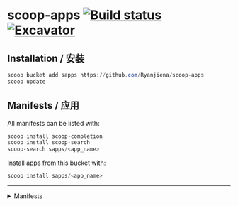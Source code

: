 # scoop-apps [![Build status](https://ci.appveyor.com/api/projects/status/g540p5w15tkltp23/branch/master?svg=true)](https://ci.appveyor.com/project/Ryanjiena/scoop-apps/branch/master) [![Excavator](https://github.com/Ryanjiena/scoop-apps/actions/workflows/schedule.yml/badge.svg)](https://github.com/Ryanjiena/scoop-apps/actions/workflows/schedule.yml)

## Installation / 安装

```powershell
scoop bucket add sapps https://github.com/Ryanjiena/scoop-apps
scoop update
```

## Manifests / 应用

All manifests can be listed with:

```powershell
scoop install scoop-completion
scoop install scoop-search
scoop-search sapps/<app_name>
```

Install apps from this bucket with:

```powershell
scoop install sapps/<app_name>
```

---

<details>
<summary>Manifests</summary>

<!--ts-->
| Name | Version | Commit | Description |
|:---|:---|:---|:---|
| [163MusicLyrics](https://github.com/jitwxs/163MusicLyrics/) | [3.8](https://github.com/Ryanjiena/scoop-apps/blob/master/bucket/163MusicLyrics.json) | [55 minutes ago](https://github.com/Ryanjiena/scoop-apps/commit/4339e7a2cb8e0376af6cad5afd10bc28eaa6bfaf) | Windows 网易云音乐歌词获取 |
| [360chromex-portable](https://browser.360.cn/eex/) | [21.0.1090.0](https://github.com/Ryanjiena/scoop-apps/blob/master/bucket/360chromex-portable.json) | [55 minutes ago](https://github.com/Ryanjiena/scoop-apps/commit/4339e7a2cb8e0376af6cad5afd10bc28eaa6bfaf) | 360 极速浏览器 X，全新 Chromium95 内核，64 位双核浏览器，性能更高，体验更佳 |
| [64Gram](https://64gr.am) | [1.0.27](https://github.com/Ryanjiena/scoop-apps/blob/master/bucket/64Gram.json) | [55 minutes ago](https://github.com/Ryanjiena/scoop-apps/commit/4339e7a2cb8e0376af6cad5afd10bc28eaa6bfaf) | Unofficial Telegram Desktop (Windows 64bit/x64) |
| [Auto-Dark-Mode-portable](https://github.com/AutoDarkMode/Windows-Auto-Night-Mode) | [10.1.0.10](https://github.com/Ryanjiena/scoop-apps/blob/master/bucket/Auto-Dark-Mode-portable.json) | [55 minutes ago](https://github.com/Ryanjiena/scoop-apps/commit/4339e7a2cb8e0376af6cad5afd10bc28eaa6bfaf) | Automatically switches between the dark and light theme of Windows 10 and Windows 11. |
| [Auto-Dark-Mode](https://github.com/AutoDarkMode/Windows-Auto-Night-Mode) | [10.1.0.10](https://github.com/Ryanjiena/scoop-apps/blob/master/bucket/Auto-Dark-Mode.json) | [55 minutes ago](https://github.com/Ryanjiena/scoop-apps/commit/4339e7a2cb8e0376af6cad5afd10bc28eaa6bfaf) | Automatically switches between the dark and light theme of Windows 10 and Windows 11. |
| [B23Downloader](https://github.com/vooidzero/B23Downloader) | [0.9.5.7](https://github.com/Ryanjiena/scoop-apps/blob/master/bucket/B23Downloader.json) | [55 minutes ago](https://github.com/Ryanjiena/scoop-apps/commit/4339e7a2cb8e0376af6cad5afd10bc28eaa6bfaf) | Download bilibili videos (contributed videos, fanfics, movies, courses), live streams, and comics. |
| [BBDown](https://github.com/nilaoda/BBDown) | [1.4.8](https://github.com/Ryanjiena/scoop-apps/blob/master/bucket/BBDown.json) | [55 minutes ago](https://github.com/Ryanjiena/scoop-apps/commit/4339e7a2cb8e0376af6cad5afd10bc28eaa6bfaf) | 一款命令行式哔哩哔哩下载器. Bilibili Downloader. |
| [BestTrace](https://www.ipip.net/product/client.html) | [3.9.1](https://github.com/Ryanjiena/scoop-apps/blob/master/bucket/BestTrace.json) | [55 minutes ago](https://github.com/Ryanjiena/scoop-apps/commit/4339e7a2cb8e0376af6cad5afd10bc28eaa6bfaf) | Best Trace is a professional tool developed by IPIP.NET based on its own IP geolocation database and rDNS database for users with similar needs in network. |
| [BilibiliDown](https://github.com/nICEnnnnnnnLee/BilibiliDown) | [6.8](https://github.com/Ryanjiena/scoop-apps/blob/master/bucket/BilibiliDown.json) | [55 minutes ago](https://github.com/Ryanjiena/scoop-apps/commit/4339e7a2cb8e0376af6cad5afd10bc28eaa6bfaf) | Bilibili video downloader |
| [BilibiliLiveHime](https://live.bilibili.com/liveHime) | [4.17.1.3187](https://github.com/Ryanjiena/scoop-apps/blob/master/bucket/BilibiliLiveHime.json) | [55 minutes ago](https://github.com/Ryanjiena/scoop-apps/commit/4339e7a2cb8e0376af6cad5afd10bc28eaa6bfaf) | Bilibili live is the first interactive platform that focuses on ACG live streaming in China. |
| [BilibiliLiveRecordDownLoader-full](https://github.com/HMBSbige/BilibiliLiveRecordDownLoader) | [3.9.0](https://github.com/Ryanjiena/scoop-apps/blob/master/bucket/BilibiliLiveRecordDownLoader-full.json) | [55 minutes ago](https://github.com/Ryanjiena/scoop-apps/commit/4339e7a2cb8e0376af6cad5afd10bc28eaa6bfaf) | Bilibili Live Recording and Playback Download(with dotnet runtime) |
| [BilibiliLiveRecordDownLoader](https://github.com/HMBSbige/BilibiliLiveRecordDownLoader) | [3.9.0](https://github.com/Ryanjiena/scoop-apps/blob/master/bucket/BilibiliLiveRecordDownLoader.json) | [55 minutes ago](https://github.com/Ryanjiena/scoop-apps/commit/4339e7a2cb8e0376af6cad5afd10bc28eaa6bfaf) | Bilibili Live Recording and Playback Download(without dotnet runtime) |
| [BilibiliLiveRecorder](https://github.com/nICEnnnnnnnLee/BilibiliLiveRecorder) | [2.18.0](https://github.com/Ryanjiena/scoop-apps/blob/master/bucket/BilibiliLiveRecorder.json) | [55 minutes ago](https://github.com/Ryanjiena/scoop-apps/commit/4339e7a2cb8e0376af6cad5afd10bc28eaa6bfaf) | Live recording, support Bilibili/Acfun/Douyu/Huya/Kuaishou/Huajiao/Zhanqi/YY |
| [BililiveRecorder](https://rec.danmuji.org) | [1.3.11](https://github.com/Ryanjiena/scoop-apps/blob/master/bucket/BililiveRecorder.json) | [55 minutes ago](https://github.com/Ryanjiena/scoop-apps/commit/4339e7a2cb8e0376af6cad5afd10bc28eaa6bfaf) | BiliBili Stream Recorder | 哔哩哔哩直播录制 |
| [ClashDotNetFramework-Modified](https://github.com/ClashDotNetFramework/ClashDotNetFramework) | [1.2.8](https://github.com/Ryanjiena/scoop-apps/blob/master/bucket/ClashDotNetFramework-Modified.json) | [55 minutes ago](https://github.com/Ryanjiena/scoop-apps/commit/4339e7a2cb8e0376af6cad5afd10bc28eaa6bfaf) | A .NET Framework based GUI Proxy For Windows |
| [ClashDotNetFramework](https://github.com/ClashDotNetFramework/ClashDotNetFramework) | [1.2.8](https://github.com/Ryanjiena/scoop-apps/blob/master/bucket/ClashDotNetFramework.json) | [55 minutes ago](https://github.com/Ryanjiena/scoop-apps/commit/4339e7a2cb8e0376af6cad5afd10bc28eaa6bfaf) | A .NET Framework based GUI Proxy For Windows |
| [ClashWarden](https://github.com/dream7180/ClashWarden) | [1.1-20220111](https://github.com/Ryanjiena/scoop-apps/blob/master/bucket/ClashWarden.json) | [55 minutes ago](https://github.com/Ryanjiena/scoop-apps/commit/4339e7a2cb8e0376af6cad5afd10bc28eaa6bfaf) | 小巧高效的 clash 控制程序，简洁的 UI，丰富的功能。 |
| [Clashy](https://github.com/SpongeNobody/Clashy) | [0.2.5](https://github.com/Ryanjiena/scoop-apps/blob/master/bucket/Clashy.json) | [55 minutes ago](https://github.com/Ryanjiena/scoop-apps/commit/4339e7a2cb8e0376af6cad5afd10bc28eaa6bfaf) | A GUI proxy client for Windows Desktop based on Clash and Electron.  |
| [CloudflareSpeedTest](https://github.com/XIU2/CloudflareSpeedTest) | [2.0.3](https://github.com/Ryanjiena/scoop-apps/blob/master/bucket/CloudflareSpeedTest.json) | [55 minutes ago](https://github.com/Ryanjiena/scoop-apps/commit/4339e7a2cb8e0376af6cad5afd10bc28eaa6bfaf) | 「自选优选 IP / 过滤假墙」测试 Cloudflare CDN 延迟和速度，获取最快 IP (IPv4+IPv6) |
| [Coodesker-portable](https://www.coodesker.com) | [1.0.2.0](https://github.com/Ryanjiena/scoop-apps/blob/master/bucket/Coodesker-portable.json) | [55 minutes ago](https://github.com/Ryanjiena/scoop-apps/commit/4339e7a2cb8e0376af6cad5afd10bc28eaa6bfaf) | Coodesker helps you organize your PC by automatically placing your shortcuts and icons into resizable shaded areas on your desktop called boxes. Coodesker will always be free to users. |
| [CrystalDiskInfo-KureiKei-tuna](https://osdn.net/projects/crystaldiskinfo/) | [8.16.1](https://github.com/Ryanjiena/scoop-apps/blob/master/bucket/CrystalDiskInfo-KureiKei-tuna.json) | [55 minutes ago](https://github.com/Ryanjiena/scoop-apps/commit/4339e7a2cb8e0376af6cad5afd10bc28eaa6bfaf) | A HDD/SSD utility software which supports a part of USB, Intel RAID and NVMe(Kurei Kei Edition). |
| [CrystalDiskInfo-KureiKei](https://osdn.net/projects/crystaldiskinfo/) | [8.16.1](https://github.com/Ryanjiena/scoop-apps/blob/master/bucket/CrystalDiskInfo-KureiKei.json) | [55 minutes ago](https://github.com/Ryanjiena/scoop-apps/commit/4339e7a2cb8e0376af6cad5afd10bc28eaa6bfaf) | A HDD/SSD utility software which supports a part of USB, Intel RAID and NVMe(Kurei Kei Edition). |
| [CrystalDiskInfo-Shizuku-tuna](https://osdn.net/projects/crystaldiskinfo/) | [8.16.1](https://github.com/Ryanjiena/scoop-apps/blob/master/bucket/CrystalDiskInfo-Shizuku-tuna.json) | [55 minutes ago](https://github.com/Ryanjiena/scoop-apps/commit/4339e7a2cb8e0376af6cad5afd10bc28eaa6bfaf) | A HDD/SSD utility software which supports a part of USB, Intel RAID and NVMe(Shizuku Edition). |
| [CrystalDiskInfo-Shizuku](https://osdn.net/projects/crystaldiskinfo/) | [8.16.1](https://github.com/Ryanjiena/scoop-apps/blob/master/bucket/CrystalDiskInfo-Shizuku.json) | [55 minutes ago](https://github.com/Ryanjiena/scoop-apps/commit/4339e7a2cb8e0376af6cad5afd10bc28eaa6bfaf) | A HDD/SSD utility software which supports a part of USB, Intel RAID and NVMe(Shizuku Edition). |
| [CrystalDiskInfo-tuna](https://osdn.net/projects/crystaldiskinfo/) | [8.16.1](https://github.com/Ryanjiena/scoop-apps/blob/master/bucket/CrystalDiskInfo-tuna.json) | [55 minutes ago](https://github.com/Ryanjiena/scoop-apps/commit/4339e7a2cb8e0376af6cad5afd10bc28eaa6bfaf) | A HDD/SSD utility software which supports a part of USB, Intel RAID and NVMe(Standard Edition). |
| [CrystalDiskInfo](https://osdn.net/projects/crystaldiskinfo/) | [8.16.1](https://github.com/Ryanjiena/scoop-apps/blob/master/bucket/CrystalDiskInfo.json) | [55 minutes ago](https://github.com/Ryanjiena/scoop-apps/commit/4339e7a2cb8e0376af6cad5afd10bc28eaa6bfaf) | A HDD/SSD utility software which supports a part of USB, Intel RAID and NVMe(Standard Edition). |
| [CrystalDiskMark-Shizuku-tuna](https://osdn.net/projects/crystaldiskmark/) | [8.0.4a](https://github.com/Ryanjiena/scoop-apps/blob/master/bucket/CrystalDiskMark-Shizuku-tuna.json) | [55 minutes ago](https://github.com/Ryanjiena/scoop-apps/commit/4339e7a2cb8e0376af6cad5afd10bc28eaa6bfaf) | CrystalDiskMark is a simple disk benchmark software(Shizuku Edition). |
| [CrystalDiskMark-Shizuku](https://osdn.net/projects/crystaldiskmark/) | [8.0.4a](https://github.com/Ryanjiena/scoop-apps/blob/master/bucket/CrystalDiskMark-Shizuku.json) | [55 minutes ago](https://github.com/Ryanjiena/scoop-apps/commit/4339e7a2cb8e0376af6cad5afd10bc28eaa6bfaf) | CrystalDiskMark is a simple disk benchmark software(Shizuku Edition). |
| [CrystalDiskMark-tuna](https://osdn.net/projects/crystaldiskmark/) | [8.0.4a](https://github.com/Ryanjiena/scoop-apps/blob/master/bucket/CrystalDiskMark-tuna.json) | [55 minutes ago](https://github.com/Ryanjiena/scoop-apps/commit/4339e7a2cb8e0376af6cad5afd10bc28eaa6bfaf) | CrystalDiskMark is a simple disk benchmark software(Standard Edition). |
| [CrystalDiskMark](https://osdn.net/projects/crystaldiskmark/) | [8.0.4a](https://github.com/Ryanjiena/scoop-apps/blob/master/bucket/CrystalDiskMark.json) | [55 minutes ago](https://github.com/Ryanjiena/scoop-apps/commit/4339e7a2cb8e0376af6cad5afd10bc28eaa6bfaf) | CrystalDiskMark is a simple disk benchmark software(Standard Edition). |
| [DirectX_Repair](https://blog.csdn.net/vbcom/article/details/7245186) | [4.1.0.30770](https://github.com/Ryanjiena/scoop-apps/blob/master/bucket/DirectX_Repair.json) | [55 minutes ago](https://github.com/Ryanjiena/scoop-apps/commit/4339e7a2cb8e0376af6cad5afd10bc28eaa6bfaf) | DirectX 修复工具 (DirectX Repair) 是一款系统级工具软件，简便易用 |
| [Edgeless-Hub](https://home.edgeless.top/) | [2.26](https://github.com/Ryanjiena/scoop-apps/blob/master/bucket/Edgeless-Hub.json) | [55 minutes ago](https://github.com/Ryanjiena/scoop-apps/commit/4339e7a2cb8e0376af6cad5afd10bc28eaa6bfaf) | 使用 Edgeless 聚合客户端制作启动盘和个性化您的 Edgeless |
| [Edgeless-iso](https://home.edgeless.top/) | [4.1.0](https://github.com/Ryanjiena/scoop-apps/blob/master/bucket/Edgeless-iso.json) | [55 minutes ago](https://github.com/Ryanjiena/scoop-apps/commit/4339e7a2cb8e0376af6cad5afd10bc28eaa6bfaf) | Edgeless PE ISO |
| [Fedora-Remix-for-WSL](https://www.whitewaterfoundry.com/fedora-remix-for-wsl) | [35.12.3](https://github.com/Ryanjiena/scoop-apps/blob/master/bucket/Fedora-Remix-for-WSL.json) | [55 minutes ago](https://github.com/Ryanjiena/scoop-apps/commit/4339e7a2cb8e0376af6cad5afd10bc28eaa6bfaf) | Fedora Remix for WSL is a remix of upstream Fedora software for Windows Subsystem for Linux on Windows 10 and Windows 10 Server. |
| [FiddlerEverywhere](https://www.telerik.com/fiddler-everywhere) | [3.1.0](https://github.com/Ryanjiena/scoop-apps/blob/master/bucket/FiddlerEverywhere.json) | [55 minutes ago](https://github.com/Ryanjiena/scoop-apps/commit/4339e7a2cb8e0376af6cad5afd10bc28eaa6bfaf) | Network traffic analyzer |
| [FinalShell](http://www.hostbuf.com/t/988.html) | [3.9.3.4](https://github.com/Ryanjiena/scoop-apps/blob/master/bucket/FinalShell.json) | [55 minutes ago](https://github.com/Ryanjiena/scoop-apps/commit/4339e7a2cb8e0376af6cad5afd10bc28eaa6bfaf) | FinalShell is an all-in-one server, network management software, not only ssh client, but also a powerful development, operation and maintenance tools, fully meet the development, operation and maintenance needs. |
| [FiraCode](https://github.com/tonsky/FiraCode) | [6.2](https://github.com/Ryanjiena/scoop-apps/blob/master/bucket/FiraCode.json) | [55 minutes ago](https://github.com/Ryanjiena/scoop-apps/commit/4339e7a2cb8e0376af6cad5afd10bc28eaa6bfaf) | Free monospaced font with programming ligatures. |
| [Fluent-Reader](https://hyliu.me/fluent-reader/) | [1.1.0](https://github.com/Ryanjiena/scoop-apps/blob/master/bucket/Fluent-Reader.json) | [55 minutes ago](https://github.com/Ryanjiena/scoop-apps/commit/4339e7a2cb8e0376af6cad5afd10bc28eaa6bfaf) | Modern desktop RSS reader built with Electron, React, and Fluent UI. |
| [GIF-Movie-Gear](http://www.gamani.com/) | [4.3.0](https://github.com/Ryanjiena/scoop-apps/blob/master/bucket/GIF-Movie-Gear.json) | [55 minutes ago](https://github.com/Ryanjiena/scoop-apps/commit/4339e7a2cb8e0376af6cad5afd10bc28eaa6bfaf) | Create and optimize GIF animations with GIF Movie Gear(Simplified Chinese Edition). |
| [HEU-KMS-Activator](https://github.com/zbezj/HEU_KMS_Activator) | [24.6.1](https://github.com/Ryanjiena/scoop-apps/blob/master/bucket/HEU-KMS-Activator.json) | [55 minutes ago](https://github.com/Ryanjiena/scoop-apps/commit/4339e7a2cb8e0376af6cad5afd10bc28eaa6bfaf) | HEU KMS Activator, maintained by zbezj(知彼而知己). |
| [IObit-Uninstaller-Pro](https://www.iobit.com/en/advanceduninstaller.php) | [11.3.0.4](https://github.com/Ryanjiena/scoop-apps/blob/master/bucket/IObit-Uninstaller-Pro.json) | [55 minutes ago](https://github.com/Ryanjiena/scoop-apps/commit/4339e7a2cb8e0376af6cad5afd10bc28eaa6bfaf) | The best uninstaller program: thoroughly uninstall and remove programs and delete apps on Windows. Force remove unwanted software with free uninstall tool. Fully support Windows 11. |
| [IbEverythingExt](https://github.com/Chaoses-Ib/IbEverythingExt) | [0.5](https://github.com/Ryanjiena/scoop-apps/blob/master/bucket/IbEverythingExt.json) | [55 minutes ago](https://github.com/Ryanjiena/scoop-apps/commit/4339e7a2cb8e0376af6cad5afd10bc28eaa6bfaf) | Everything 拼音搜索、快速选择扩展 |
| [Imagine](https://github.com/meowtec/Imagine) | [0.6.1](https://github.com/Ryanjiena/scoop-apps/blob/master/bucket/Imagine.json) | [55 minutes ago](https://github.com/Ryanjiena/scoop-apps/commit/4339e7a2cb8e0376af6cad5afd10bc28eaa6bfaf) | Imagine is a desktop app for compression of PNG and JPEG, with a modern and friendly UI. |
| [Internet-Download-Manager](http://internetdownloadmanager.com/index.html) | [6.40.10](https://github.com/Ryanjiena/scoop-apps/blob/master/bucket/Internet-Download-Manager.json) | [55 minutes ago](https://github.com/Ryanjiena/scoop-apps/commit/4339e7a2cb8e0376af6cad5afd10bc28eaa6bfaf) | Internet Download Manager (IDM) is a tool to increase download speeds by up to 5 times, resume and schedule downloads. |
| [JetBrainsMono](https://github.com/JetBrains/JetBrainsMono) | [2.242](https://github.com/Ryanjiena/scoop-apps/blob/master/bucket/JetBrainsMono.json) | [55 minutes ago](https://github.com/Ryanjiena/scoop-apps/commit/4339e7a2cb8e0376af6cad5afd10bc28eaa6bfaf) | JetBrains Mono – the free and open-source typeface for developers |
| [KMS-VL-ALL-AIO](https://github.com/abbodi1406/KMS_VL_ALL_AIO) | [45r](https://github.com/Ryanjiena/scoop-apps/blob/master/bucket/KMS-VL-ALL-AIO.json) | [55 minutes ago](https://github.com/Ryanjiena/scoop-apps/commit/4339e7a2cb8e0376af6cad5afd10bc28eaa6bfaf) | Smart Activation Script, maintained by abbodi1406. |
| [Koodo-Reader](https://koodo.960960.xyz/) | [1.4.1](https://github.com/Ryanjiena/scoop-apps/blob/master/bucket/Koodo-Reader.json) | [55 minutes ago](https://github.com/Ryanjiena/scoop-apps/commit/4339e7a2cb8e0376af6cad5afd10bc28eaa6bfaf) | A modern ebook manager and reader with sync and backup capacities for Windows, macOS, Linux and Web. |
| [MouseInc](https://shuax.com/project/mouseinc/) | [2.11.10](https://github.com/Ryanjiena/scoop-apps/blob/master/bucket/MouseInc.json) | [55 minutes ago](https://github.com/Ryanjiena/scoop-apps/commit/4339e7a2cb8e0376af6cad5afd10bc28eaa6bfaf) | MouseInc是一款小巧好用的全局鼠标手势软件。郑重承诺永久免费，无广告，不扫描硬盘，不上传隐私。 |
| [Navicat-Premium-15-chs](https://www.navicat.com/en/products/navicat-premium) | [15.0.28](https://github.com/Ryanjiena/scoop-apps/blob/master/bucket/Navicat-Premium-15-chs.json) | [55 minutes ago](https://github.com/Ryanjiena/scoop-apps/commit/4339e7a2cb8e0376af6cad5afd10bc28eaa6bfaf) | Navicat Premium is a database development tool that allows you to simultaneously connect to MySQL, MariaDB, MongoDB, SQL Server, Oracle, PostgreSQL, and SQLite databases from a single application(Chinese Simplified Edition). |
| [Navicat-Premium-15-cht](https://www.navicat.com/en/products/navicat-premium) | [15.0.28](https://github.com/Ryanjiena/scoop-apps/blob/master/bucket/Navicat-Premium-15-cht.json) | [55 minutes ago](https://github.com/Ryanjiena/scoop-apps/commit/4339e7a2cb8e0376af6cad5afd10bc28eaa6bfaf) | Navicat Premium is a database development tool that allows you to simultaneously connect to MySQL, MariaDB, MongoDB, SQL Server, Oracle, PostgreSQL, and SQLite databases from a single application(Chinese Traditional Edition). |
| [Navicat-Premium-15](https://www.navicat.com/en/products/navicat-premium) | [15.0.28](https://github.com/Ryanjiena/scoop-apps/blob/master/bucket/Navicat-Premium-15.json) | [55 minutes ago](https://github.com/Ryanjiena/scoop-apps/commit/4339e7a2cb8e0376af6cad5afd10bc28eaa6bfaf) | Navicat Premium is a database development tool that allows you to simultaneously connect to MySQL, MariaDB, MongoDB, SQL Server, Oracle, PostgreSQL, and SQLite databases from a single application. |
| [Navicat-Premium-chs](https://www.navicat.com/en/products/navicat-premium) | [16.0.11](https://github.com/Ryanjiena/scoop-apps/blob/master/bucket/Navicat-Premium-chs.json) | [55 minutes ago](https://github.com/Ryanjiena/scoop-apps/commit/4339e7a2cb8e0376af6cad5afd10bc28eaa6bfaf) | Navicat Premium is a database development tool that allows you to simultaneously connect to MySQL, MariaDB, MongoDB, SQL Server, Oracle, PostgreSQL, and SQLite databases from a single application(Chinese Simplified Edition). |
| [Navicat-Premium-cht](https://www.navicat.com/en/products/navicat-premium) | [16.0.11](https://github.com/Ryanjiena/scoop-apps/blob/master/bucket/Navicat-Premium-cht.json) | [55 minutes ago](https://github.com/Ryanjiena/scoop-apps/commit/4339e7a2cb8e0376af6cad5afd10bc28eaa6bfaf) | Navicat Premium is a database development tool that allows you to simultaneously connect to MySQL, MariaDB, MongoDB, SQL Server, Oracle, PostgreSQL, and SQLite databases from a single application(Chinese Traditional Edition). |
| [Navicat-Premium](https://www.navicat.com/en/products/navicat-premium) | [16.0.11](https://github.com/Ryanjiena/scoop-apps/blob/master/bucket/Navicat-Premium.json) | [55 minutes ago](https://github.com/Ryanjiena/scoop-apps/commit/4339e7a2cb8e0376af6cad5afd10bc28eaa6bfaf) | Navicat Premium is a database development tool that allows you to simultaneously connect to MySQL, MariaDB, MongoDB, SQL Server, Oracle, PostgreSQL, and SQLite databases from a single application. |
| [Notepad2_en](https://github.com/zufuliu/notepad2) | [4.22.03r4130](https://github.com/Ryanjiena/scoop-apps/blob/master/bucket/Notepad2_en.json) | [55 minutes ago](https://github.com/Ryanjiena/scoop-apps/commit/4339e7a2cb8e0376af6cad5afd10bc28eaa6bfaf) | Notepad2-zufuliu is a light-weight Scintilla-based text editor for Windows with syntax highlighting, code folding, auto-completion and API list for about 80 programming languages/documents, bundled with file browser plugin metapath. |
| [Notepad2_i18n](https://github.com/zufuliu/notepad2) | [4.22.03r4130](https://github.com/Ryanjiena/scoop-apps/blob/master/bucket/Notepad2_i18n.json) | [55 minutes ago](https://github.com/Ryanjiena/scoop-apps/commit/4339e7a2cb8e0376af6cad5afd10bc28eaa6bfaf) | Notepad2-zufuliu is a light-weight Scintilla-based text editor for Windows with syntax highlighting, code folding, auto-completion and API list for about 80 programming languages/documents, bundled with file browser plugin metapath. |
| [Notepad2_ja](https://github.com/zufuliu/notepad2) | [4.22.03r4130](https://github.com/Ryanjiena/scoop-apps/blob/master/bucket/Notepad2_ja.json) | [55 minutes ago](https://github.com/Ryanjiena/scoop-apps/commit/4339e7a2cb8e0376af6cad5afd10bc28eaa6bfaf) | Notepad2-zufuliu is a light-weight Scintilla-based text editor for Windows with syntax highlighting, code folding, auto-completion and API list for about 80 programming languages/documents, bundled with file browser plugin metapath. |
| [Notepad2_ko](https://github.com/zufuliu/notepad2) | [4.22.03r4130](https://github.com/Ryanjiena/scoop-apps/blob/master/bucket/Notepad2_ko.json) | [55 minutes ago](https://github.com/Ryanjiena/scoop-apps/commit/4339e7a2cb8e0376af6cad5afd10bc28eaa6bfaf) | Notepad2-zufuliu is a light-weight Scintilla-based text editor for Windows with syntax highlighting, code folding, auto-completion and API list for about 80 programming languages/documents, bundled with file browser plugin metapath. |
| [Notepad2_zh-Hans](https://github.com/zufuliu/notepad2) | [4.22.03r4130](https://github.com/Ryanjiena/scoop-apps/blob/master/bucket/Notepad2_zh-Hans.json) | [55 minutes ago](https://github.com/Ryanjiena/scoop-apps/commit/4339e7a2cb8e0376af6cad5afd10bc28eaa6bfaf) | Notepad2-zufuliu is a light-weight Scintilla-based text editor for Windows with syntax highlighting, code folding, auto-completion and API list for about 80 programming languages/documents, bundled with file browser plugin metapath. |
| [Notepad2_zh-Hant](https://github.com/zufuliu/notepad2) | [4.22.03r4130](https://github.com/Ryanjiena/scoop-apps/blob/master/bucket/Notepad2_zh-Hant.json) | [55 minutes ago](https://github.com/Ryanjiena/scoop-apps/commit/4339e7a2cb8e0376af6cad5afd10bc28eaa6bfaf) | Notepad2-zufuliu is a light-weight Scintilla-based text editor for Windows with syntax highlighting, code folding, auto-completion and API list for about 80 programming languages/documents, bundled with file browser plugin metapath. |
| [Office-Tool-ISO-en-us](https://download.coolhub.top) | [16.0.14931.20132](https://github.com/Ryanjiena/scoop-apps/blob/master/bucket/Office-Tool-ISO-en-us.json) | [55 minutes ago](https://github.com/Ryanjiena/scoop-apps/commit/4339e7a2cb8e0376af6cad5afd10bc28eaa6bfaf) | Offline installation package contains Office Tool Plus. |
| [Office-Tool-ISO-zh-cn](https://download.coolhub.top/) | [16.0.14931.20132](https://github.com/Ryanjiena/scoop-apps/blob/master/bucket/Office-Tool-ISO-zh-cn.json) | [55 minutes ago](https://github.com/Ryanjiena/scoop-apps/commit/4339e7a2cb8e0376af6cad5afd10bc28eaa6bfaf) | Offline installation package contains Office Tool Plus(Simplified Chinese Edition). |
| [Office-Tool-ISO-zh-tw](https://download.coolhub.top) | [16.0.14931.20132](https://github.com/Ryanjiena/scoop-apps/blob/master/bucket/Office-Tool-ISO-zh-tw.json) | [55 minutes ago](https://github.com/Ryanjiena/scoop-apps/commit/4339e7a2cb8e0376af6cad5afd10bc28eaa6bfaf) | Offline installation package contains Office Tool Plus(Traditional Chinese Edition). |
| [Office-Tool-with-runtime](https://otp.landian.vip) | [8.3.3.11](https://github.com/Ryanjiena/scoop-apps/blob/master/bucket/Office-Tool-with-runtime.json) | [55 minutes ago](https://github.com/Ryanjiena/scoop-apps/commit/4339e7a2cb8e0376af6cad5afd10bc28eaa6bfaf) | Office Tool Plus is a powerful tool for deploy Office, Visio and Project. By using Office Tool Plus, you can deploy Office easily. |
| [Office-Tool](https://otp.landian.vip) | [8.3.3.11](https://github.com/Ryanjiena/scoop-apps/blob/master/bucket/Office-Tool.json) | [55 minutes ago](https://github.com/Ryanjiena/scoop-apps/commit/4339e7a2cb8e0376af6cad5afd10bc28eaa6bfaf) | Office Tool Plus is a powerful tool for deploy Office, Visio and Project. By using Office Tool Plus, you can deploy Office easily. |
| [OracleJDK11-np](https://www.oracle.com/java/technologies/downloads/#java11) | [11.0.14](https://github.com/Ryanjiena/scoop-apps/blob/master/bucket/OracleJDK11-np.json) | [55 minutes ago](https://github.com/Ryanjiena/scoop-apps/commit/4339e7a2cb8e0376af6cad5afd10bc28eaa6bfaf) | Oracle JDK 11. Java SE subscribers will receive JDK 11 updates until at least September of 2026. |
| [OracleJDK8-np](https://www.oracle.com/java/technologies/downloads/#java8) | [8u321](https://github.com/Ryanjiena/scoop-apps/blob/master/bucket/OracleJDK8-np.json) | [55 minutes ago](https://github.com/Ryanjiena/scoop-apps/commit/4339e7a2cb8e0376af6cad5afd10bc28eaa6bfaf) | Oracle JDK 8. Java SE subscribers will receive JDK 8 updates until at least December of 2030. |
| [OracleJDK8](https://www.oracle.com/java/technologies/downloads/#java8) | [8u321](https://github.com/Ryanjiena/scoop-apps/blob/master/bucket/OracleJDK8.json) | [55 minutes ago](https://github.com/Ryanjiena/scoop-apps/commit/4339e7a2cb8e0376af6cad5afd10bc28eaa6bfaf) | Oracle JDK 8. Java SE subscribers will receive JDK 8 updates until at least December of 2030. |
| [PDFPatcher](https://pdfpatcher.cnblogs.com) | [1.0.0.3867](https://github.com/Ryanjiena/scoop-apps/blob/master/bucket/PDFPatcher.json) | [55 minutes ago](https://github.com/Ryanjiena/scoop-apps/commit/4339e7a2cb8e0376af6cad5afd10bc28eaa6bfaf) | PDF toolbox, you can edit bookmarks, cut and rotate pages, lift restrictions, extract or merge documents, explore the structure of the document, extract images, convert to images, etc. |
| [PandaOCR-Pro](https://github.com/miaomiaosoft/PandaOCR.Pro) | [5.38](https://github.com/Ryanjiena/scoop-apps/blob/master/bucket/PandaOCR-Pro.json) | [56 minutes ago](https://github.com/Ryanjiena/scoop-apps/commit/4339e7a2cb8e0376af6cad5afd10bc28eaa6bfaf) | 多功能多引擎OCR图文识别、翻译、朗读、游戏机翻汉化工具 |
| [PandaOCR](https://github.com/miaomiaosoft/PandaOCR) | [2.72](https://github.com/Ryanjiena/scoop-apps/blob/master/bucket/PandaOCR.json) | [56 minutes ago](https://github.com/Ryanjiena/scoop-apps/commit/4339e7a2cb8e0376af6cad5afd10bc28eaa6bfaf) | PandaOCR - 多功能 OCR 图文识别 + 翻译 + 朗读 + 弹窗 + 公式 + 表格 + 图床 + 搜图 + 二维码 |
| [PasteEx](https://github.com/huiyadanli/PasteEx) | [1.1.8.2](https://github.com/Ryanjiena/scoop-apps/blob/master/bucket/PasteEx.json) | [56 minutes ago](https://github.com/Ryanjiena/scoop-apps/commit/4339e7a2cb8e0376af6cad5afd10bc28eaa6bfaf) | Paste the contents of the clipboard into files. |
| [Pixeval](https://github.com/Pixeval/Pixeval) | [3.1.4](https://github.com/Ryanjiena/scoop-apps/blob/master/bucket/Pixeval.json) | [56 minutes ago](https://github.com/Ryanjiena/scoop-apps/commit/4339e7a2cb8e0376af6cad5afd10bc28eaa6bfaf) | A Strong, Fast, and Nice-looking Pixiv desktop client based on .NET 6 and Windows UI 3. |
| [PixivBiu](https://biu.tls.moe/) | [2.5.1a](https://github.com/Ryanjiena/scoop-apps/blob/master/bucket/PixivBiu.json) | [56 minutes ago](https://github.com/Ryanjiena/scoop-apps/commit/4339e7a2cb8e0376af6cad5afd10bc28eaa6bfaf) | PixivBiu is a nice Pixiv assistant tool. |
| [PixivUtil2](https://nandaka.devnull.zone/) | [20220311-beta3](https://github.com/Ryanjiena/scoop-apps/blob/master/bucket/PixivUtil2.json) | [56 minutes ago](https://github.com/Ryanjiena/scoop-apps/commit/4339e7a2cb8e0376af6cad5afd10bc28eaa6bfaf) | Download images from Pixiv and more! |
| [PureWriter](https://writer.drakeet.com/desktop) | [1.5.2](https://github.com/Ryanjiena/scoop-apps/blob/master/bucket/PureWriter.json) | [56 minutes ago](https://github.com/Ryanjiena/scoop-apps/commit/4339e7a2cb8e0376af6cad5afd10bc28eaa6bfaf) | Pure Writer Desktop is currently basic, providing only two-directions real-time synchronous editing for your current article. If you are going to pay JUST for this Desktop, I strongly recommend that you reconsider it. |
| [RevokeMsgPatcher](https://github.com/huiyadanli/RevokeMsgPatcher) | [1.3](https://github.com/Ryanjiena/scoop-apps/blob/master/bucket/RevokeMsgPatcher.json) | [56 minutes ago](https://github.com/Ryanjiena/scoop-apps/commit/4339e7a2cb8e0376af6cad5afd10bc28eaa6bfaf) | A hex editor for WeChat/QQ/TIM - PC版微信/QQ/TIM防撤回补丁。支持最新版微信/QQ/TIM，其中微信能够选择安装多开功能。 |
| [Sarasa-Gothic](https://github.com/be5invis/Sarasa-Gothic) | [0.36.2](https://github.com/Ryanjiena/scoop-apps/blob/master/bucket/Sarasa-Gothic.json) | [56 minutes ago](https://github.com/Ryanjiena/scoop-apps/commit/4339e7a2cb8e0376af6cad5afd10bc28eaa6bfaf) | This is SARASA GOTHIC, a CJK programming font based on Iosevka and Source Han Sans. |
| [Scoop-Search](https://github.com/chriscp-cat/Scoop-Search) | [1.0.3](https://github.com/Ryanjiena/scoop-apps/blob/master/bucket/Scoop-Search.json) | [56 minutes ago](https://github.com/Ryanjiena/scoop-apps/commit/4339e7a2cb8e0376af6cad5afd10bc28eaa6bfaf) | Alternative to 'scoop search' |
| [ShadowsocksR-full](https://github.com/HMBSbige/ShadowsocksR-Windows) | [6.0.1](https://github.com/Ryanjiena/scoop-apps/blob/master/bucket/ShadowsocksR-full.json) | [56 minutes ago](https://github.com/Ryanjiena/scoop-apps/commit/4339e7a2cb8e0376af6cad5afd10bc28eaa6bfaf) | ShadowsocksR for Windows(with dotnet runtime) |
| [ShadowsocksR](https://github.com/HMBSbige/ShadowsocksR-Windows) | [6.0.1](https://github.com/Ryanjiena/scoop-apps/blob/master/bucket/ShadowsocksR.json) | [56 minutes ago](https://github.com/Ryanjiena/scoop-apps/commit/4339e7a2cb8e0376af6cad5afd10bc28eaa6bfaf) | ShadowsocksR for Windows(without dotnet runtime) |
| [Story-writer](http://soft.xiaoshujiang.com/) | [8.8.8](https://github.com/Ryanjiena/scoop-apps/blob/master/bucket/Story-writer.json) | [56 minutes ago](https://github.com/Ryanjiena/scoop-apps/commit/4339e7a2cb8e0376af6cad5afd10bc28eaa6bfaf) | 小书匠, 不仅仅是一款 markdown 篇辑器, 更是一款功能丰富, 强大的知识管理工具 |
| [Tencent-Meeting](https://meeting.tencent.com/) | [3.5.6.416](https://github.com/Ryanjiena/scoop-apps/blob/master/bucket/Tencent-Meeting.json) | [56 minutes ago](https://github.com/Ryanjiena/scoop-apps/commit/4339e7a2cb8e0376af6cad5afd10bc28eaa6bfaf) | Based on Tencent's 20 years of experience in audio and video communications, Tencent Meeting provides one-stop audio and video conferencing solutions that enable you to experience high-definition and smooth meetings and conference collaboration anytime and anywhere. |
| [Tim-mod-portable](https://office.qq.com) | [3.3.9.22051](https://github.com/Ryanjiena/scoop-apps/blob/master/bucket/Tim-mod-portable.json) | [56 minutes ago](https://github.com/Ryanjiena/scoop-apps/commit/4339e7a2cb8e0376af6cad5afd10bc28eaa6bfaf) | TIM，QQ办公简洁版，是一款专注于团队办公协作的跨平台沟通工具。登录后，你的QQ好友都在，提供云文件、在线文档、邮件、日程、收藏等好用的办公功能，界面简洁清晰，QQ好友和消息无缝同步。 |
| [TrafficMonitor-Lite](https://github.com/zhongyang219/TrafficMonitor) | [1.83](https://github.com/Ryanjiena/scoop-apps/blob/master/bucket/TrafficMonitor-Lite.json) | [56 minutes ago](https://github.com/Ryanjiena/scoop-apps/commit/4339e7a2cb8e0376af6cad5afd10bc28eaa6bfaf) | TrafficMonitor is a network monitoring suspension window software on Windows platform(Lite version, without temperature monitoring). |
| [TrafficMonitor](https://github.com/zhongyang219/TrafficMonitor) | [1.83](https://github.com/Ryanjiena/scoop-apps/blob/master/bucket/TrafficMonitor.json) | [56 minutes ago](https://github.com/Ryanjiena/scoop-apps/commit/4339e7a2cb8e0376af6cad5afd10bc28eaa6bfaf) | TrafficMonitor is a network monitoring suspension window software on Windows platform. It can display the current network speed, usage of CPU. It also has the function of displaying in the taskbar, skin changing and historical traffic statistics. |
| [Uninstall-Tool-portable](https://crystalidea.com/uninstall-tool) | [3.5.10.5670](https://github.com/Ryanjiena/scoop-apps/blob/master/bucket/Uninstall-Tool-portable.json) | [56 minutes ago](https://github.com/Ryanjiena/scoop-apps/commit/4339e7a2cb8e0376af6cad5afd10bc28eaa6bfaf) | Uninstaller that performs clean removal of any program from your PC. Installation tracing, leftovers removal. Works with lightning speed and controls apps that run on system startup. |
| [Uninstall-Tool](https://crystalidea.com/uninstall-tool) | [3.5.10.5670](https://github.com/Ryanjiena/scoop-apps/blob/master/bucket/Uninstall-Tool.json) | [56 minutes ago](https://github.com/Ryanjiena/scoop-apps/commit/4339e7a2cb8e0376af6cad5afd10bc28eaa6bfaf) | Uninstaller that performs clean removal of any program from your PC. Installation tracing, leftovers removal. Works with lightning speed and controls apps that run on system startup. |
| [WhyNotWin11](https://github.com/rcmaehl/WhyNotWin11) | [2.4.3.1](https://github.com/Ryanjiena/scoop-apps/blob/master/bucket/WhyNotWin11.json) | [56 minutes ago](https://github.com/Ryanjiena/scoop-apps/commit/4339e7a2cb8e0376af6cad5afd10bc28eaa6bfaf) | Detection Script to help identify why your PC is not Windows 11 Release Ready. |
| [aliyundrive](https://www.aliyundrive.com/) | [2.4.0](https://github.com/Ryanjiena/scoop-apps/blob/master/bucket/aliyundrive.json) | [56 minutes ago](https://github.com/Ryanjiena/scoop-apps/commit/4339e7a2cb8e0376af6cad5afd10bc28eaa6bfaf) | Aliyundrive is a fast, non-intrusive, secure enough, easy to share personal network disk. |
| [apifox-portable](https://www.apifox.cn/) | [2.1.6](https://github.com/Ryanjiena/scoop-apps/blob/master/bucket/apifox-portable.json) | [56 minutes ago](https://github.com/Ryanjiena/scoop-apps/commit/4339e7a2cb8e0376af6cad5afd10bc28eaa6bfaf) | Apifox = Postman + Swagger + Mock + JMeter |
| [apifox](https://www.apifox.cn/) | [2.1.6](https://github.com/Ryanjiena/scoop-apps/blob/master/bucket/apifox.json) | [56 minutes ago](https://github.com/Ryanjiena/scoop-apps/commit/4339e7a2cb8e0376af6cad5afd10bc28eaa6bfaf) | Apifox = Postman + Swagger + Mock + JMeter |
| [bandicam-portable](https://www.bandicam.com) | [5.4.0.1907](https://github.com/Ryanjiena/scoop-apps/blob/master/bucket/bandicam-portable.json) | [56 minutes ago](https://github.com/Ryanjiena/scoop-apps/commit/4339e7a2cb8e0376af6cad5afd10bc28eaa6bfaf) | Screen Recording - Record and Capture everything you want on your PC screen(64Bit, Portable Edition). |
| [bandizip-np](http://www.bandisoft.com/bandizip/) | [7.23](https://github.com/Ryanjiena/scoop-apps/blob/master/bucket/bandizip-np.json) | [56 minutes ago](https://github.com/Ryanjiena/scoop-apps/commit/4339e7a2cb8e0376af6cad5afd10bc28eaa6bfaf) | Yet another typical ZIP archiver |
| [bandizip](http://www.bandisoft.com/bandizip/) | [7.23](https://github.com/Ryanjiena/scoop-apps/blob/master/bucket/bandizip.json) | [56 minutes ago](https://github.com/Ryanjiena/scoop-apps/commit/4339e7a2cb8e0376af6cad5afd10bc28eaa6bfaf) | Yet another typical ZIP archiver |
| [bandizip6](https://www.bandisoft.com/bandizip/old/6/) | [6.29](https://github.com/Ryanjiena/scoop-apps/blob/master/bucket/bandizip6.json) | [56 minutes ago](https://github.com/Ryanjiena/scoop-apps/commit/4339e7a2cb8e0376af6cad5afd10bc28eaa6bfaf) | An archiver which provides fast speed and convenient features(last version with no ads) |
| [beyondcompare-chs-portable](https://www.scootersoftware.com) | [4.4.1.26165](https://github.com/Ryanjiena/scoop-apps/blob/master/bucket/beyondcompare-chs-portable.json) | [56 minutes ago](https://github.com/Ryanjiena/scoop-apps/commit/4339e7a2cb8e0376af6cad5afd10bc28eaa6bfaf) | Directory and file compare functions in one package |
| [bililive-go](https://github.com/hr3lxphr6j/bililive-go) | [0.6.3](https://github.com/Ryanjiena/scoop-apps/blob/master/bucket/bililive-go.json) | [56 minutes ago](https://github.com/Ryanjiena/scoop-apps/commit/4339e7a2cb8e0376af6cad5afd10bc28eaa6bfaf) | A Stream Recorder For Bilibili Live |
| [biliup-rs](https://github.com/ForgQi/biliup-rs) | [0.1.0](https://github.com/Ryanjiena/scoop-apps/blob/master/bucket/biliup-rs.json) | [56 minutes ago](https://github.com/Ryanjiena/scoop-apps/commit/4339e7a2cb8e0376af6cad5afd10bc28eaa6bfaf) | Bilibili command line casting tool |
| [biyi-portable](https://biyidev.com/) | [0.3.6](https://github.com/Ryanjiena/scoop-apps/blob/master/bucket/biyi-portable.json) | [56 minutes ago](https://github.com/Ryanjiena/scoop-apps/commit/4339e7a2cb8e0376af6cad5afd10bc28eaa6bfaf) | Biyi (比译) is a convenient translation and dictionary app written in Flutter. |
| [biyi](https://biyidev.com/) | [0.3.6](https://github.com/Ryanjiena/scoop-apps/blob/master/bucket/biyi.json) | [56 minutes ago](https://github.com/Ryanjiena/scoop-apps/commit/4339e7a2cb8e0376af6cad5afd10bc28eaa6bfaf) | Biyi (比译) is a convenient translation and dictionary app written in Flutter. |
| [bulk-crap-uninstaller](https://www.bcuninstaller.com/) | [5.2](https://github.com/Ryanjiena/scoop-apps/blob/master/bucket/bulk-crap-uninstaller.json) | [56 minutes ago](https://github.com/Ryanjiena/scoop-apps/commit/4339e7a2cb8e0376af6cad5afd10bc28eaa6bfaf) | Bulk program uninstaller with advanced automation |
| [bypass](https://www.bypass.cn/) | [1.14.91](https://github.com/Ryanjiena/scoop-apps/blob/master/bucket/bypass.json) | [56 minutes ago](https://github.com/Ryanjiena/scoop-apps/commit/4339e7a2cb8e0376af6cad5afd10bc28eaa6bfaf) | Bypass - Eaiser to buy your tickets |
| [cascadia-code](https://github.com/microsoft/cascadia-code) | [2111.01](https://github.com/Ryanjiena/scoop-apps/blob/master/bucket/cascadia-code.json) | [56 minutes ago](https://github.com/Ryanjiena/scoop-apps/commit/4339e7a2cb8e0376af6cad5afd10bc28eaa6bfaf) | This is a fun, new monospaced font that includes programming ligatures and is designed to enhance the modern look and feel of the Windows Terminal. |
| [clash-for-windows-cn](https://github.com/Fndroid/clash_for_windows_pkg) | [0.19.13](https://github.com/Ryanjiena/scoop-apps/blob/master/bucket/clash-for-windows-cn.json) | [56 minutes ago](https://github.com/Ryanjiena/scoop-apps/commit/4339e7a2cb8e0376af6cad5afd10bc28eaa6bfaf) | A Windows/macOS/Linux GUI based on Clash and Electron. |
| [clash-for-windows-origin-chinese-patch](https://github.com/BoyceLig/Clash_Chinese_Patch) | [0.19.13](https://github.com/Ryanjiena/scoop-apps/blob/master/bucket/clash-for-windows-origin-chinese-patch.json) | [56 minutes ago](https://github.com/Ryanjiena/scoop-apps/commit/4339e7a2cb8e0376af6cad5afd10bc28eaa6bfaf) | Clash for Windows 原版简体中文翻译补丁 |
| [clash-for-windows-portable-cn](https://github.com/Fndroid/clash_for_windows_pkg) | [0.19.13](https://github.com/Ryanjiena/scoop-apps/blob/master/bucket/clash-for-windows-portable-cn.json) | [56 minutes ago](https://github.com/Ryanjiena/scoop-apps/commit/4339e7a2cb8e0376af6cad5afd10bc28eaa6bfaf) | A Windows/macOS/Linux GUI based on Clash and Electron. |
| [clash-for-windows-portable](https://github.com/Fndroid/clash_for_windows_pkg) | [0.19.13](https://github.com/Ryanjiena/scoop-apps/blob/master/bucket/clash-for-windows-portable.json) | [56 minutes ago](https://github.com/Ryanjiena/scoop-apps/commit/4339e7a2cb8e0376af6cad5afd10bc28eaa6bfaf) | A Windows/macOS/Linux GUI based on Clash and Electron. |
| [clash-for-windows](https://github.com/Fndroid/clash_for_windows_pkg) | [0.19.13](https://github.com/Ryanjiena/scoop-apps/blob/master/bucket/clash-for-windows.json) | [56 minutes ago](https://github.com/Ryanjiena/scoop-apps/commit/4339e7a2cb8e0376af6cad5afd10bc28eaa6bfaf) | A Windows/macOS/Linux GUI based on Clash and Electron. |
| [clash-verge](https://github.com/zzzgydi/clash-verge) | [0.0.26](https://github.com/Ryanjiena/scoop-apps/blob/master/bucket/clash-verge.json) | [56 minutes ago](https://github.com/Ryanjiena/scoop-apps/commit/4339e7a2cb8e0376af6cad5afd10bc28eaa6bfaf) | A Clash GUI based on tauri. Supports Windows and macOS. |
| [cloudmusic](https://music.163.com) | [2.9.6.199543](https://github.com/Ryanjiena/scoop-apps/blob/master/bucket/cloudmusic.json) | [56 minutes ago](https://github.com/Ryanjiena/scoop-apps/commit/4339e7a2cb8e0376af6cad5afd10bc28eaa6bfaf) | 网易云音乐 PC 免升级便携版 |
| [dotnet-desktop-runtime](https://dotnet.microsoft.com/) | [6.0.3](https://github.com/Ryanjiena/scoop-apps/blob/master/bucket/dotnet-desktop-runtime.json) | [56 minutes ago](https://github.com/Ryanjiena/scoop-apps/commit/4339e7a2cb8e0376af6cad5afd10bc28eaa6bfaf) | The dotnet desktop runtime enables you to run dotnet desktop applications. This release includes the .NET Core Runtime, you do not need to install it separately. |
| [downkyi](https://github.com/leiurayer/downkyi) | [1.5.0-alpha7](https://github.com/Ryanjiena/scoop-apps/blob/master/bucket/downkyi.json) | [56 minutes ago](https://github.com/Ryanjiena/scoop-apps/commit/4339e7a2cb8e0376af6cad5afd10bc28eaa6bfaf) | 哔哩下载姬 downkyi, B 站视频下载工具, 支持批量下载, 支持 4K, 支持解除地区限制下载, 提供工具箱(音视频提取、去水印等). |
| [filebrowser](https://filebrowser.org/) | [2.21.1](https://github.com/Ryanjiena/scoop-apps/blob/master/bucket/filebrowser.json) | [56 minutes ago](https://github.com/Ryanjiena/scoop-apps/commit/4339e7a2cb8e0376af6cad5afd10bc28eaa6bfaf) | filebrowser provides a file managing interface within a specified directory and it can be used to upload, delete, preview, rename and edit your files. |
| [flutter-cn](https://flutter.dev) | [2.10.4](https://github.com/Ryanjiena/scoop-apps/blob/master/bucket/flutter-cn.json) | [56 minutes ago](https://github.com/Ryanjiena/scoop-apps/commit/4339e7a2cb8e0376af6cad5afd10bc28eaa6bfaf) | Google's mobile app SDK for crafting high-quality native interfaces on iOS and Android |
| [flutter-tuna](https://flutter.dev) | [2.10.4](https://github.com/Ryanjiena/scoop-apps/blob/master/bucket/flutter-tuna.json) | [56 minutes ago](https://github.com/Ryanjiena/scoop-apps/commit/4339e7a2cb8e0376af6cad5afd10bc28eaa6bfaf) | Google's mobile app SDK for crafting high-quality native interfaces on iOS and Android |
| [foobox-cn](https://www.cnblogs.com/foobox/) | [6.1.6.10](https://github.com/Ryanjiena/scoop-apps/blob/master/bucket/foobox-cn.json) | [56 minutes ago](https://github.com/Ryanjiena/scoop-apps/commit/4339e7a2cb8e0376af6cad5afd10bc28eaa6bfaf) | foobox 是一个基于 CUI 的 foobar2000 界面配置，适合大界面使用，善于管理曲目数量大的媒体库 ，对音乐各种封面提供丰富的支持，并扩展了一些网络功能。美观高效实用是 foobox 的制作目标。 |
| [foobox-en](https://www.cnblogs.com/foobox/) | [6.1.6.10](https://github.com/Ryanjiena/scoop-apps/blob/master/bucket/foobox-en.json) | [56 minutes ago](https://github.com/Ryanjiena/scoop-apps/commit/4339e7a2cb8e0376af6cad5afd10bc28eaa6bfaf) | foobox is an CUI integration for foobar2000. Providing friendly and modern UI and extensive configuration for foobar2000. |
| [gifcam-chs](http://blog.bahraniapps.com/gifcam/) | [6.5](https://github.com/Ryanjiena/scoop-apps/blob/master/bucket/gifcam-chs.json) | [56 minutes ago](https://github.com/Ryanjiena/scoop-apps/commit/4339e7a2cb8e0376af6cad5afd10bc28eaa6bfaf) | Easy and fun animated gif making app(Simplified Chinese Edition). |
| [golink](https://www.golink.com/) | [1.0.8.3](https://github.com/Ryanjiena/scoop-apps/blob/master/bucket/golink.json) | [56 minutes ago](https://github.com/Ryanjiena/scoop-apps/commit/4339e7a2cb8e0376af6cad5afd10bc28eaa6bfaf) | 拥有智能加速、游戏高速下载技术, 解决游戏登录不上, 高延迟, 掉线等问题, 一款让你轻松畅畅玩绝地求生、APEX英雄的加速器. |
| [google-chrome-beta-portable](https://www.google.com/chrome/) | [100.0.4896.60](https://github.com/Ryanjiena/scoop-apps/blob/master/bucket/google-chrome-beta-portable.json) | [56 minutes ago](https://github.com/Ryanjiena/scoop-apps/commit/4339e7a2cb8e0376af6cad5afd10bc28eaa6bfaf) | Fast, secure, and free web browser, built for the modern web(Beta, Portable Edition). |
| [google-chrome-canary-portable](https://www.google.com/chrome/) | [102.0.4973.0](https://github.com/Ryanjiena/scoop-apps/blob/master/bucket/google-chrome-canary-portable.json) | [56 minutes ago](https://github.com/Ryanjiena/scoop-apps/commit/4339e7a2cb8e0376af6cad5afd10bc28eaa6bfaf) | Fast, secure, and free web browser, built for the modern web(Canary, Portable Edition). |
| [google-chrome-dev-portable](https://www.google.com/chrome/) | [101.0.4951.15](https://github.com/Ryanjiena/scoop-apps/blob/master/bucket/google-chrome-dev-portable.json) | [56 minutes ago](https://github.com/Ryanjiena/scoop-apps/commit/4339e7a2cb8e0376af6cad5afd10bc28eaa6bfaf) | Fast, secure, and free web browser, built for the modern web(Dev, Portable Edition). |
| [google-chrome-stable-portable](https://www.google.com/chrome/) | [100.0.4896.60](https://github.com/Ryanjiena/scoop-apps/blob/master/bucket/google-chrome-stable-portable.json) | [56 minutes ago](https://github.com/Ryanjiena/scoop-apps/commit/4339e7a2cb8e0376af6cad5afd10bc28eaa6bfaf) | Fast, secure, and free web browser, built for the modern web(Stable, Portable Edition). |
| [hbuilderx](https://www.dcloud.io/hbuilderx.html) | [3.3.13.20220314](https://github.com/Ryanjiena/scoop-apps/blob/master/bucket/hbuilderx.json) | [56 minutes ago](https://github.com/Ryanjiena/scoop-apps/commit/4339e7a2cb8e0376af6cad5afd10bc28eaa6bfaf) | HBuilderX 是当前最快的 HTML 开发工具，强大的代码助手帮你快速完成开发，最全的语法库和浏览器兼容性数据让浏览器碎片化不再头痛 |
| [huya](https://www.huya.com/) | [5.24.1.0](https://github.com/Ryanjiena/scoop-apps/blob/master/bucket/huya.json) | [56 minutes ago](https://github.com/Ryanjiena/scoop-apps/commit/4339e7a2cb8e0376af6cad5afd10bc28eaa6bfaf) | 虎牙直播是一个以游戏直播为主的弹幕式互动直播平台，提供热门游戏直播、电竞赛事直播与游戏赛事直播，手游直播等 |
| [ipinfo](https://ipinfo.io/) | [2.8.0](https://github.com/Ryanjiena/scoop-apps/blob/master/bucket/ipinfo.json) | [56 minutes ago](https://github.com/Ryanjiena/scoop-apps/commit/4339e7a2cb8e0376af6cad5afd10bc28eaa6bfaf) | Official Command Line Interface for the IPinfo API (IP geolocation and other types of IP data) |
| [ja-netfilter-all](https://jetbra.in/s) | [fdfe73ea](https://github.com/Ryanjiena/scoop-apps/blob/master/bucket/ja-netfilter-all.json) | [56 minutes ago](https://github.com/Ryanjiena/scoop-apps/commit/4339e7a2cb8e0376af6cad5afd10bc28eaa6bfaf) | ja-netfilter all in one |
| [ja-netfilter](https://zhile.io/2021/11/29/ja-netfilter-javaagent-lib.html) | [2022.1.0](https://github.com/Ryanjiena/scoop-apps/blob/master/bucket/ja-netfilter.json) | [56 minutes ago](https://github.com/Ryanjiena/scoop-apps/commit/4339e7a2cb8e0376af6cad5afd10bc28eaa6bfaf) | A javaagent framework |
| [jianyingpro](https://lv.ulikecam.com) | [2.8.5.7988](https://github.com/Ryanjiena/scoop-apps/blob/master/bucket/jianyingpro.json) | [56 minutes ago](https://github.com/Ryanjiena/scoop-apps/commit/4339e7a2cb8e0376af6cad5afd10bc28eaa6bfaf) | JianyingPro is an all-in-one, easy-to-use desktop editing software that makes creating easier. |
| [kotatogram-beta](https://kotatogram.github.io) | [1.4.9](https://github.com/Ryanjiena/scoop-apps/blob/master/bucket/kotatogram-beta.json) | [56 minutes ago](https://github.com/Ryanjiena/scoop-apps/commit/4339e7a2cb8e0376af6cad5afd10bc28eaa6bfaf) | Experimental Telegram Desktop fork. Kotatogram Desktop, being based on Telegram Desktop, has all its features, but it also has some more useful and cosmetic features(Beta Edition). |
| [kotatogram](https://kotatogram.github.io) | [1.4.8](https://github.com/Ryanjiena/scoop-apps/blob/master/bucket/kotatogram.json) | [56 minutes ago](https://github.com/Ryanjiena/scoop-apps/commit/4339e7a2cb8e0376af6cad5afd10bc28eaa6bfaf) | Experimental Telegram Desktop fork. Kotatogram Desktop, being based on Telegram Desktop, has all its features, but it also has some more useful and cosmetic features. |
| [kuwo](http://kuwo.cn) | [9.1.1.6](https://github.com/Ryanjiena/scoop-apps/blob/master/bucket/kuwo.json) | [56 minutes ago](https://github.com/Ryanjiena/scoop-apps/commit/4339e7a2cb8e0376af6cad5afd10bc28eaa6bfaf) | 酷我音乐 PC 去广告破解 VIP 版 |
| [licecap-chs](https://www.cockos.com/licecap/) | [1.28](https://github.com/Ryanjiena/scoop-apps/blob/master/bucket/licecap-chs.json) | [56 minutes ago](https://github.com/Ryanjiena/scoop-apps/commit/4339e7a2cb8e0376af6cad5afd10bc28eaa6bfaf) | Capture an area of your desktop and save it directly to .GIF or .LCF file(Simplified Chinese Edition). |
| [lx-music-desktop](https://github.com/lyswhut/lx-music-desktop) | [1.19.0](https://github.com/Ryanjiena/scoop-apps/blob/master/bucket/lx-music-desktop.json) | [56 minutes ago](https://github.com/Ryanjiena/scoop-apps/commit/4339e7a2cb8e0376af6cad5afd10bc28eaa6bfaf) | A music software developed on Electron + Vue. |
| [mactype-np](https://mactype.net) | [2021.1-rc1](https://github.com/Ryanjiena/scoop-apps/blob/master/bucket/mactype-np.json) | [56 minutes ago](https://github.com/Ryanjiena/scoop-apps/commit/4339e7a2cb8e0376af6cad5afd10bc28eaa6bfaf) | Provides better font rendering for Windows. |
| [microsoft-edge-beta-portable](https://www.microsoft.com/en-us/edge) | [100.0.1185.23](https://github.com/Ryanjiena/scoop-apps/blob/master/bucket/microsoft-edge-beta-portable.json) | [56 minutes ago](https://github.com/Ryanjiena/scoop-apps/commit/4339e7a2cb8e0376af6cad5afd10bc28eaa6bfaf) | Microsoft Edge is the fast and secure browser that helps you protect your data and save time and money(Beta Channel, Portable Edition). |
| [microsoft-edge-canary-portable](https://www.microsoft.com/en-us/edge) | [101.0.1208.0](https://github.com/Ryanjiena/scoop-apps/blob/master/bucket/microsoft-edge-canary-portable.json) | [56 minutes ago](https://github.com/Ryanjiena/scoop-apps/commit/4339e7a2cb8e0376af6cad5afd10bc28eaa6bfaf) | Microsoft Edge is the fast and secure browser that helps you protect your data and save time and money(Canary Channel, Portable Edition). |
| [microsoft-edge-dev-portable](https://www.microsoft.com/en-us/edge) | [101.0.1198.0](https://github.com/Ryanjiena/scoop-apps/blob/master/bucket/microsoft-edge-dev-portable.json) | [56 minutes ago](https://github.com/Ryanjiena/scoop-apps/commit/4339e7a2cb8e0376af6cad5afd10bc28eaa6bfaf) | Microsoft Edge is the fast and secure browser that helps you protect your data and save time and money(Dev Channel, Portable Edition). |
| [microsoft-edge-stable-portable](https://www.microsoft.com/en-us/edge) | [99.0.1150.55](https://github.com/Ryanjiena/scoop-apps/blob/master/bucket/microsoft-edge-stable-portable.json) | [56 minutes ago](https://github.com/Ryanjiena/scoop-apps/commit/4339e7a2cb8e0376af6cad5afd10bc28eaa6bfaf) | Microsoft Edge is the fast and secure browser that helps you protect your data and save time and money(Stable Channel, Portable Edition). |
| [myhash](https://github.com/dragonyee/MyHash) | [1.4.7](https://github.com/Ryanjiena/scoop-apps/blob/master/bucket/myhash.json) | [56 minutes ago](https://github.com/Ryanjiena/scoop-apps/commit/4339e7a2cb8e0376af6cad5afd10bc28eaa6bfaf) | 一款采用并行计算，充分利用多核CPU性能，快速计算文件哈希值的工具 |
| [navicat-refresh](https://github.com/wctsai20002/navicat-refresh) | [0.2021.12.29](https://github.com/Ryanjiena/scoop-apps/blob/master/bucket/navicat-refresh.json) | [56 minutes ago](https://github.com/Ryanjiena/scoop-apps/commit/4339e7a2cb8e0376af6cad5afd10bc28eaa6bfaf) | Reset Navicat Premium 15 & 16 trial. |
| [onecommander](https://onecommander.com/) | [3.4.46.0](https://github.com/Ryanjiena/scoop-apps/blob/master/bucket/onecommander.json) | [56 minutes ago](https://github.com/Ryanjiena/scoop-apps/commit/4339e7a2cb8e0376af6cad5afd10bc28eaa6bfaf) | Modern dual-pane file manager with columns view, tabs, themes, preview and much more. |
| [pixiv-omina](https://github.com/leoding86/pixiv-omina/) | [0.9.1](https://github.com/Ryanjiena/scoop-apps/blob/master/bucket/pixiv-omina.json) | [56 minutes ago](https://github.com/Ryanjiena/scoop-apps/commit/4339e7a2cb8e0376af6cad5afd10bc28eaa6bfaf) | Pixiv Omina is a software for downloading artworks and comics from Pixiv and Pixiv Comic |
| [potplayer-dev-noad-portable](https://potplayer.daum.net) | [220324](https://github.com/Ryanjiena/scoop-apps/blob/master/bucket/potplayer-dev-noad-portable.json) | [56 minutes ago](https://github.com/Ryanjiena/scoop-apps/commit/4339e7a2cb8e0376af6cad5afd10bc28eaa6bfaf) | Highly customizable media player(Dev, NoAD, Portable Edition). |
| [potplayer-noad-portable](https://potplayer.daum.net) | [220302](https://github.com/Ryanjiena/scoop-apps/blob/master/bucket/potplayer-noad-portable.json) | [56 minutes ago](https://github.com/Ryanjiena/scoop-apps/commit/4339e7a2cb8e0376af6cad5afd10bc28eaa6bfaf) | Highly customizable media player(NoAD, Portable Edition). |
| [potplayer-skins](https://www.deviantart.com/mr-web/art/Modern-W10-Skin-for-PotPlayer-ITA-ENG-678381013) | [20220319](https://github.com/Ryanjiena/scoop-apps/blob/master/bucket/potplayer-skins.json) | [56 minutes ago](https://github.com/Ryanjiena/scoop-apps/commit/4339e7a2cb8e0376af6cad5afd10bc28eaa6bfaf) | PotPlayer skin |
| [potplayer](https://potplayer.daum.net) | [220302](https://github.com/Ryanjiena/scoop-apps/blob/master/bucket/potplayer.json) | [56 minutes ago](https://github.com/Ryanjiena/scoop-apps/commit/4339e7a2cb8e0376af6cad5afd10bc28eaa6bfaf) | Highly customizable media player |
| [qq-mod-portable](https://im.qq.com/pcqq) | [9.5.9.28625](https://github.com/Ryanjiena/scoop-apps/blob/master/bucket/qq-mod-portable.json) | [56 minutes ago](https://github.com/Ryanjiena/scoop-apps/commit/4339e7a2cb8e0376af6cad5afd10bc28eaa6bfaf) | 腾讯 QQ PC 版去广告特别版，由 @Dreamcast 组装打包而成（绿色版） |
| [qq-mod](https://im.qq.com/pcqq) | [9.5.9.28625](https://github.com/Ryanjiena/scoop-apps/blob/master/bucket/qq-mod.json) | [56 minutes ago](https://github.com/Ryanjiena/scoop-apps/commit/4339e7a2cb8e0376af6cad5afd10bc28eaa6bfaf) | 腾讯 QQ PC 版去广告特别版，由 @Dreamcast 组装打包而成（安装版） |
| [qq-ntr-mod-portable](https://im.qq.com/pcqq) | [9.5.9.28625](https://github.com/Ryanjiena/scoop-apps/blob/master/bucket/qq-ntr-mod-portable.json) | [56 minutes ago](https://github.com/Ryanjiena/scoop-apps/commit/4339e7a2cb8e0376af6cad5afd10bc28eaa6bfaf) | 腾讯 QQ PC 版去广告特别版, 由 @Dreamcast 组装打包而成（绿色版 With NtrQQ） |
| [qq-ntr-mod](https://im.qq.com/pcqq) | [9.5.9.28625](https://github.com/Ryanjiena/scoop-apps/blob/master/bucket/qq-ntr-mod.json) | [56 minutes ago](https://github.com/Ryanjiena/scoop-apps/commit/4339e7a2cb8e0376af6cad5afd10bc28eaa6bfaf) | 腾讯 QQ PC 版去广告特别版，由 @Dreamcast 组装打包而成（安装版 With NtrQQ） |
| [qqmusic](https://im.qq.com/pcqq) | [18.44](https://github.com/Ryanjiena/scoop-apps/blob/master/bucket/qqmusic.json) | [56 minutes ago](https://github.com/Ryanjiena/scoop-apps/commit/4339e7a2cb8e0376af6cad5afd10bc28eaa6bfaf) | QQ 音乐 for Windows 去广告绿色版 |
| [renamer](https://www.den4b.com/products/renamer) | [7.3](https://github.com/Ryanjiena/scoop-apps/blob/master/bucket/renamer.json) | [56 minutes ago](https://github.com/Ryanjiena/scoop-apps/commit/4339e7a2cb8e0376af6cad5afd10bc28eaa6bfaf) | Very powerful and flexible file renaming tool |
| [revo-uninstaller-pro](https://www.revouninstaller.com/products/revo-uninstaller-pro/) | [4.5.5](https://github.com/Ryanjiena/scoop-apps/blob/master/bucket/revo-uninstaller-pro.json) | [56 minutes ago](https://github.com/Ryanjiena/scoop-apps/commit/4339e7a2cb8e0376af6cad5afd10bc28eaa6bfaf) | Revo Uninstaller Pro helps you to uninstall software and remove unwanted programs easily. |
| [rmtool](https://www.bianshengruanjian.com/html/yuanchuangruanjian/2021/1010/47.html) | [7.4](https://github.com/Ryanjiena/scoop-apps/blob/master/bucket/rmtool.json) | [56 minutes ago](https://github.com/Ryanjiena/scoop-apps/commit/4339e7a2cb8e0376af6cad5afd10bc28eaa6bfaf) | 入梦工具箱是入梦本人仿照图吧工具箱开发的, 完全开源(源代码网页最下角). |
| [rocky-linux-wsl](https://github.com/mishamosher/RL-WSL) | [8.5-20211114](https://github.com/Ryanjiena/scoop-apps/blob/master/bucket/rocky-linux-wsl.json) | [56 minutes ago](https://github.com/Ryanjiena/scoop-apps/commit/4339e7a2cb8e0376af6cad5afd10bc28eaa6bfaf) | A GitHub Actions automated Rocky Linux RootFS to use with WSL |
| [rolan](http://irolan.com) | [1.3.6.1](https://github.com/Ryanjiena/scoop-apps/blob/master/bucket/rolan.json) | [56 minutes ago](https://github.com/Ryanjiena/scoop-apps/commit/4339e7a2cb8e0376af6cad5afd10bc28eaa6bfaf) | 即刻提升你的工作效率 |
| [shutter](https://github.com/dream7180/Shutter-cn) | [1.2](https://github.com/Ryanjiena/scoop-apps/blob/master/bucket/shutter.json) | [56 minutes ago](https://github.com/Ryanjiena/scoop-apps/commit/4339e7a2cb8e0376af6cad5afd10bc28eaa6bfaf) | An excellent image viewing, processing and management tool, developed in VC++, small and fast |
| [source-code-pro](https://github.com/adobe-fonts/source-code-pro) | [2.038](https://github.com/Ryanjiena/scoop-apps/blob/master/bucket/source-code-pro.json) | [56 minutes ago](https://github.com/Ryanjiena/scoop-apps/commit/4339e7a2cb8e0376af6cad5afd10bc28eaa6bfaf) | Monospaced font family for user interface and coding environments. |
| [tbtool](http://www.tbtool.cn/) | [2022.01](https://github.com/Ryanjiena/scoop-apps/blob/master/bucket/tbtool.json) | [56 minutes ago](https://github.com/Ryanjiena/scoop-apps/commit/4339e7a2cb8e0376af6cad5afd10bc28eaa6bfaf) | 图拉丁吧硬件检测工具箱，是开源、免费、绿色、纯净的硬件检测工具合集. |
| [tianruoocr-cl](https://gitee.com/wanglifree/tianruoocr-cl) | [1.3.2](https://github.com/Ryanjiena/scoop-apps/blob/master/bucket/tianruoocr-cl.json) | [56 minutes ago](https://github.com/Ryanjiena/scoop-apps/commit/4339e7a2cb8e0376af6cad5afd10bc28eaa6bfaf) | 天若 ocr 开源版本的本地版, 采用 Chinese-lite 和 paddleocr 识别框架 |
| [tinypng](https://github.com/yongplus/tinypng) | [1.0](https://github.com/Ryanjiena/scoop-apps/blob/master/bucket/tinypng.json) | [56 minutes ago](https://github.com/Ryanjiena/scoop-apps/commit/4339e7a2cb8e0376af6cad5afd10bc28eaa6bfaf) | Based on TinyPNG image compression software, it is easy and efficient to operate without other dependencies to run. |
| [tldr](https://trdl.dev/) | [0.4.1](https://github.com/Ryanjiena/scoop-apps/blob/master/bucket/tldr.json) | [56 minutes ago](https://github.com/Ryanjiena/scoop-apps/commit/4339e7a2cb8e0376af6cad5afd10bc28eaa6bfaf) | The universal package manager for delivering your software updates securely from a trusted The Update Framework (TUF) repository |
| [ttplayer](http://ttplayer.qianqian.com) | [5.7.9](https://github.com/Ryanjiena/scoop-apps/blob/master/bucket/ttplayer.json) | [56 minutes ago](https://github.com/Ryanjiena/scoop-apps/commit/4339e7a2cb8e0376af6cad5afd10bc28eaa6bfaf) | 千千静听经典本地版 |
| [typeeasy](http://www.qiuquan.cc/other/typeeasy.html) | [2.2.0.56](https://github.com/Ryanjiena/scoop-apps/blob/master/bucket/typeeasy.json) | [56 minutes ago](https://github.com/Ryanjiena/scoop-apps/commit/4339e7a2cb8e0376af6cad5afd10bc28eaa6bfaf) | 金山打字通 2.2.0.56 去广告优化版 |
| [typora-beta](https://typora.io) | [0.11.18](https://github.com/Ryanjiena/scoop-apps/blob/master/bucket/typora-beta.json) | [56 minutes ago](https://github.com/Ryanjiena/scoop-apps/commit/4339e7a2cb8e0376af6cad5afd10bc28eaa6bfaf) | A decent markdown editor finally available on Windows |
| [typora-stable](https://typora.io) | [1.2.4](https://github.com/Ryanjiena/scoop-apps/blob/master/bucket/typora-stable.json) | [56 minutes ago](https://github.com/Ryanjiena/scoop-apps/commit/4339e7a2cb8e0376af6cad5afd10bc28eaa6bfaf) | A truly minimal markdown editor |
| [typoraCracker-code](https://github.com/Mas0nShi/typoraCracker) | [0.2022.03.30](https://github.com/Ryanjiena/scoop-apps/blob/master/bucket/typoraCracker-code.json) | [56 minutes ago](https://github.com/Ryanjiena/scoop-apps/commit/4339e7a2cb8e0376af6cad5afd10bc28eaa6bfaf) | A extract & decryption and pack & encryption tools for typora. |
| [typoraCracker](https://github.com/SnapdragonLee/TyporaCrack) | [1.2.4](https://github.com/Ryanjiena/scoop-apps/blob/master/bucket/typoraCracker.json) | [56 minutes ago](https://github.com/Ryanjiena/scoop-apps/commit/4339e7a2cb8e0376af6cad5afd10bc28eaa6bfaf) | Some file working well from Typora v1.1, Powered by TyporaCracker. |
| [unblockneteasemusic](https://github.com/UnblockNeteaseMusic/server) | [0.27.0-rc.6](https://github.com/Ryanjiena/scoop-apps/blob/master/bucket/unblockneteasemusic.json) | [56 minutes ago](https://github.com/Ryanjiena/scoop-apps/commit/4339e7a2cb8e0376af6cad5afd10bc28eaa6bfaf) | Revive unavailable songs for Netease Cloud Music (Refactored & Enhanced version) |
| [utools](https://u.tools/) | [2.6.1](https://github.com/Ryanjiena/scoop-apps/blob/master/bucket/utools.json) | [56 minutes ago](https://github.com/Ryanjiena/scoop-apps/commit/4339e7a2cb8e0376af6cad5afd10bc28eaa6bfaf) | Your productive tools set and launcher. |
| [v2rayN-Core](https://github.com/2dust/v2rayN) | [5.8](https://github.com/Ryanjiena/scoop-apps/blob/master/bucket/v2rayN-Core.json) | [56 minutes ago](https://github.com/Ryanjiena/scoop-apps/commit/4339e7a2cb8e0376af6cad5afd10bc28eaa6bfaf) | A V2Ray client for Windows, support Xray core and v2fly core. |
| [v2rayN-beta](https://github.com/2dust/v2rayN) | [5.8](https://github.com/Ryanjiena/scoop-apps/blob/master/bucket/v2rayN-beta.json) | [56 minutes ago](https://github.com/Ryanjiena/scoop-apps/commit/4339e7a2cb8e0376af6cad5afd10bc28eaa6bfaf) | A V2Ray client for Windows, support Xray core and v2fly core. |
| [vcredist-aio](https://github.com/abbodi1406/vcredist) | [0.59.0](https://github.com/Ryanjiena/scoop-apps/blob/master/bucket/vcredist-aio.json) | [56 minutes ago](https://github.com/Ryanjiena/scoop-apps/commit/4339e7a2cb8e0376af6cad5afd10bc28eaa6bfaf) | AIO Repack for latest Microsoft Visual C++ Redistributable Runtimes. |
| [vcredist-mix](http://dreamcast2.ys168.com) | [2022.03.17](https://github.com/Ryanjiena/scoop-apps/blob/master/bucket/vcredist-mix.json) | [56 minutes ago](https://github.com/Ryanjiena/scoop-apps/commit/4339e7a2cb8e0376af6cad5afd10bc28eaa6bfaf) | 微软常用运行库合集 - Microsoft Visual C++ Redistributable 是 Windows 操作系统应用程序的基础类型库组件 (Repacked by Dreamcast). |
| [wechat-mod](https://weixin.qq.com/) | [3.5.0.29](https://github.com/Ryanjiena/scoop-apps/blob/master/bucket/wechat-mod.json) | [56 minutes ago](https://github.com/Ryanjiena/scoop-apps/commit/4339e7a2cb8e0376af6cad5afd10bc28eaa6bfaf) | Available for all kinds of platforms; enjoy group chat; support voice, photo, video and text messages. |
| [wechat](https://weixin.qq.com/) | [3.6.0.18](https://github.com/Ryanjiena/scoop-apps/blob/master/bucket/wechat.json) | [56 minutes ago](https://github.com/Ryanjiena/scoop-apps/commit/4339e7a2cb8e0376af6cad5afd10bc28eaa6bfaf) | Available for all kinds of platforms; enjoy group chat; support voice, photo, video and text messages. |
| [wepe](https://www.wepe.com.cn) | [2.2](https://github.com/Ryanjiena/scoop-apps/blob/master/bucket/wepe.json) | [56 minutes ago](https://github.com/Ryanjiena/scoop-apps/commit/4339e7a2cb8e0376af6cad5afd10bc28eaa6bfaf) | 微 PE 工具箱 - 超好用的 WinPE 装机维护工具 |
| [wise-care-365-portable](https://www.wisecleaner.com/wise-care-365.html) | [6.2.1.607](https://github.com/Ryanjiena/scoop-apps/blob/master/bucket/wise-care-365-portable.json) | [56 minutes ago](https://github.com/Ryanjiena/scoop-apps/commit/4339e7a2cb8e0376af6cad5afd10bc28eaa6bfaf) | Wise Care 365 is an all-in-one system tune up tool. Speed up slow computer (laptop and desktop). Clean registry and junk files from your PC. Protect your privacy and make your PC more secure(Portable Edition). |
| [wise-care-365](https://www.wisecleaner.com/wise-care-365.html) | [6.2.1.607](https://github.com/Ryanjiena/scoop-apps/blob/master/bucket/wise-care-365.json) | [56 minutes ago](https://github.com/Ryanjiena/scoop-apps/commit/4339e7a2cb8e0376af6cad5afd10bc28eaa6bfaf) | Wise Care 365 is an all-in-one system tune up tool. Speed up slow computer (laptop and desktop). Clean registry and junk files from your PC. Protect your privacy and make your PC more secure. |
| [xftp-portable](https://www.netsarang.com/en/xftp) | [7.0.0097](https://github.com/Ryanjiena/scoop-apps/blob/master/bucket/xftp-portable.json) | [56 minutes ago](https://github.com/Ryanjiena/scoop-apps/commit/4339e7a2cb8e0376af6cad5afd10bc28eaa6bfaf) | Effortless File Transfers Over A Network(Portable Edition). |
| [xnshell](https://www.xnview.com/en/xnshell) | [4.15](https://github.com/Ryanjiena/scoop-apps/blob/master/bucket/xnshell.json) | [56 minutes ago](https://github.com/Ryanjiena/scoop-apps/commit/4339e7a2cb8e0376af6cad5afd10bc28eaa6bfaf) | XnShell is a powerful Shell extension for Windows ™ Explorer, allowing you to preview and perform various operations within Windows Explorer context menu. |
| [xnview-extended](https://www.xnview.com/en/xnview) | [2.50.4](https://github.com/Ryanjiena/scoop-apps/blob/master/bucket/xnview-extended.json) | [56 minutes ago](https://github.com/Ryanjiena/scoop-apps/commit/4339e7a2cb8e0376af6cad5afd10bc28eaa6bfaf) | XnView is an efficient image viewer, browser and converter for Windows. |
| [xnview-minimal](https://www.xnview.com/en/xnview) | [2.50.4](https://github.com/Ryanjiena/scoop-apps/blob/master/bucket/xnview-minimal.json) | [56 minutes ago](https://github.com/Ryanjiena/scoop-apps/commit/4339e7a2cb8e0376af6cad5afd10bc28eaa6bfaf) | XnView is an efficient image viewer, browser and converter for Windows. |
| [xnview-standard](https://www.xnview.com/en/xnview) | [2.50.4](https://github.com/Ryanjiena/scoop-apps/blob/master/bucket/xnview-standard.json) | [56 minutes ago](https://github.com/Ryanjiena/scoop-apps/commit/4339e7a2cb8e0376af6cad5afd10bc28eaa6bfaf) | XnView is an efficient image viewer, browser and converter for Windows. |
| [xnviewmp](https://www.xnview.com/en/xnviewmp) | [0.99.7](https://github.com/Ryanjiena/scoop-apps/blob/master/bucket/xnviewmp.json) | [56 minutes ago](https://github.com/Ryanjiena/scoop-apps/commit/4339e7a2cb8e0376af6cad5afd10bc28eaa6bfaf) | XnView MP(Multi-Platform) is a versatile and powerful photo viewer, image management, image resizer. XnView is one of the most stable, easy-to-use, and comprehensive photo editors. |
| [xshell-portable](https://www.netsarang.com/en/xshell) | [7.0.0099](https://github.com/Ryanjiena/scoop-apps/blob/master/bucket/xshell-portable.json) | [56 minutes ago](https://github.com/Ryanjiena/scoop-apps/commit/4339e7a2cb8e0376af6cad5afd10bc28eaa6bfaf) | The Industry's Most Powerful SSH Client(Portable Edition). |
| [xshellplus-portable](https://www.netsarang.com/en/xshell) | [7.0.0016](https://github.com/Ryanjiena/scoop-apps/blob/master/bucket/xshellplus-portable.json) | [56 minutes ago](https://github.com/Ryanjiena/scoop-apps/commit/4339e7a2cb8e0376af6cad5afd10bc28eaa6bfaf) | Xshell + Xftp(Portable Edition). |


*Updated by: runner, at: 2022-03-31 00:52:23*
<!--te-->

</details>
